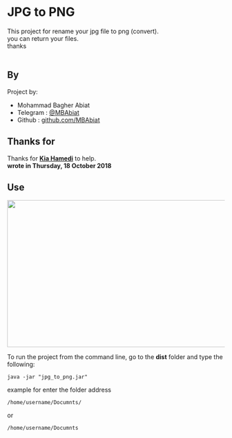 



# JPG to PNG
This project for rename your jpg file to png (convert).<br />
you can return your files.<br />
thanks<br /><br />

## By 

Project by:
- Mohammad Bagher Abiat 
- Telegram : [@MBAbiat](https://t.me/MBAbiat)
- Github : [github.com/MBAbiat](https://github.com/MBAbiat)<br />
 

## Thanks for

Thanks for [<b>Kia Hamedi</b>](https://t.me/happy722) to help.<br />
<b>wrote in Thursday,  18 October 2018</b>



## Use
<img src="https://media.giphy.com/media/nc5ZUacJfpGrXjlFRe/giphy.gif" width="900" height="340" />

To run the project from the command line, go to the <b>dist</b> folder and
type the following:

```
java -jar "jpg_to_png.jar"
```
example for enter the folder address
```
/home/username/Documnts/
```
or 
```
/home/username/Documnts
```
